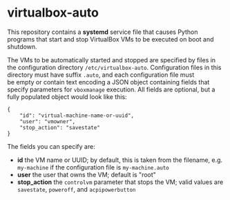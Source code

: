 # virtualbox-auto

This repository contains a **systemd** service file that causes Python programs
that start and stop VirtualBox VMs to be executed on boot and shutdown.

The VMs to be automatically started and stopped are specified by files in 
the configuration directory `/etc/virtualbox-auto`. Configuration files in 
this directory must have suffix `.auto`, and each configuration file must  
be empty or contain text encoding a JSON object containing fields that specify
parameters for `vboxmanage` execution. All fields are optional, but a fully 
populated object would look like this:

    {
        "id": "virtual-machine-name-or-uuid",
        "user": "vmowner",             
        "stop_action": "savestate"
    }

The fields you can specify are:

* **id** the VM name or UUID; by default, this is taken from the filename, 
  e.g. `my-machine` if the configuration file is `my-machine.auto`
* **user** the user that owns the VM; default is "root"
* **stop_action** the `controlvm` parameter that stops the VM; valid values 
  are `savestate`, `poweroff`, and `acpipowerbutton`


